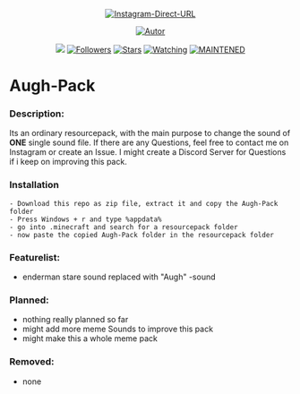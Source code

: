 <p align="center">
<a href="https://www.instagram.com/_rekutoryt_/"><img title="Instagram-Direct-URL" src="https://img.shields.io/badge/Instagram%20Direct%20URL-green?colorA=%23ff0000&colorB=C13584&style=for-the-badge"></a>
</p>
<p align="center">
<a href="https://github.com/Rekutor"><img title="Autor" src="https://img.shields.io/badge/Author-Rekutor-5851DB.svg?style=for-the-badge&logo=github"></a>
</p>
<p align="center">
<a href="https://hits.seeyoufarm.com"><img src="https://hits.seeyoufarm.com/api/count/incr/badge.svg?url=https%3A%2F%2Fgithub.com%2FRekutor%2FAugh-Pack&count_bg=%23833AB4&title_bg=%23555555&icon=&icon_color=%23E7E7E7&title=hits&edge_flat=false"/></a>
<a href="https://github.com/Rekutor/followers"><img title="Followers" src="https://img.shields.io/github/followers/Rekutor?color=%23833AB4&logo=github&style=flat-square"></a>
<a href="https://github.com/Rekutor/Augh-Pack/"><img title="Stars" src="https://img.shields.io/github/stars/Rekutor/Augh-Pack?color=%23833AB4&logo=github&style=flat-square](https://img.shields.io/github/stars/Rekutor/Augh-Pack?color=%23833AB4"></a>
<a href="https://github.com/Rekutor/Augh-Pack/watchers"><img title="Watching" src="https://img.shields.io/github/watchers/Rekutor/Augh-Pack?color=%23833AB4"></a>
<a href="#"><img title="MAINTENED" src="https://img.shields.io/badge/MAINTENED-YES-%23833AB4?style=flat-square"/></a>
</p>

# Augh-Pack

### Description:
Its an ordinary resourcepack,
with the main purpose to change the sound of **ONE** single sound file.
If there are any Questions, feel free to contact me on Instagram or create an Issue.
I might create a Discord Server for Questions if i keep on improving this pack.

### Installation
```
- Download this repo as zip file, extract it and copy the Augh-Pack folder
- Press Windows + r and type %appdata%
- go into .minecraft and search for a resourcepack folder
- now paste the copied Augh-Pack folder in the resourcepack folder
```
### Featurelist:
- enderman stare sound replaced with "Augh" -sound

### Planned:
- nothing really planned so far
- might add more meme Sounds to improve this pack
- might make this a whole meme pack

### Removed:
- none
